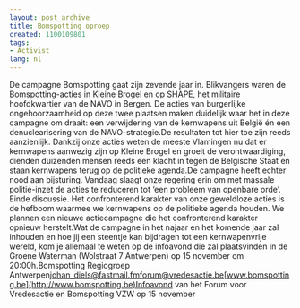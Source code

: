 ```yaml
---
layout: post_archive
title: Bomspotting oproep
created: 1100109801
tags:
- Activist
lang: nl
---
```

De campagne Bomspotting gaat zijn zevende jaar in. Blikvangers waren de Bomspotting-acties in Kleine Brogel en op SHAPE, het militaire hoofdkwartier van de NAVO in Bergen. De acties van burgerlijke ongehoorzaamheid op deze twee plaatsen maken duidelijk waar het in deze campagne om draait: een verwijdering van de kernwapens uit België én een denuclearisering van de NAVO-strategie.<!--break-->De resultaten tot hier toe zijn reeds aanzienlijk. Dankzij onze acties weten de meeste Vlamingen nu dat er kernwapens aanwezig zijn op Kleine Brogel en groeit de verontwaardiging, dienden duizenden mensen reeds een klacht in tegen de Belgische Staat en staan kernwapens terug op de politieke agenda.De campagne heeft echter nood aan bijsturing. Vandaag slaagt onze regering erin om met massale politie-inzet de acties te reduceren tot ‘een probleem van openbare orde’. Einde discussie. Het confronterend karakter van onze geweldloze acties is de hefboom waarmee we kernwapens op de politieke agenda houden. We plannen een nieuwe actiecampagne die het confronterend karakter opnieuw herstelt.Wat de campagne in het najaar en het komende jaar zal inhouden en hoe jij een steentje kan bijdragen tot een kernwapenvrije wereld, kom je allemaal te weten op de infoavond die zal plaatsvinden in de Groene Waterman (Wolstraat 7 Antwerpen) op 15 november om 20:00h.Bomspotting Regiogroep Antwerpen[johan_diels@fastmail.fm](mailto:johan_diels@fastmail.fm)[forum@vredesactie.be](mailto:forum@vredesactie.be)[www.bomspotting.be](http://www.bomspotting.be)Infoavond van het Forum voor Vredesactie en Bomspotting VZW op 15 november
